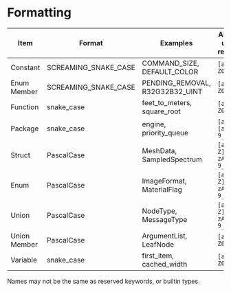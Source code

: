 # Formatting

| Item                  | Format               | Examples                        | Allowed, unless reserved |
|--------------|----------------------|---------------------------------|--------------------------|
| Constant     | SCREAMING_SNAKE_CASE | COMMAND_SIZE, DEFAULT_COLOR     | `[a-zA-Z0-9_]+`          |
| Enum Member  | SCREAMING_SNAKE_CASE | PENDING_REMOVAL, R32G32B32_UINT | `[a-zA-Z0-9_]+`          |
| Function     | snake_case           | feet_to_meters, square_root     | `[a-zA-Z0-9_]+`          |
| Package      | snake_case           | engine, priority_queue          | `[a-z]+[a-z0-9_]*`       |
| Struct       | PascalCase           | MeshData, SampledSpectrum       | `[a-zA-Z]+[a-zA-Z0-9_]*` |
| Enum         | PascalCase           | ImageFormat, MaterialFlag       | `[a-zA-Z]+[a-zA-Z0-9_]*` |
| Union        | PascalCase           | NodeType, MessageType           | `[a-zA-Z]+[a-zA-Z0-9_]*` |
| Union Member | PascalCase           | ArgumentList, LeafNode          | `[a-zA-Z0-9_]+`          |
| Variable     | snake_case           | first_item, cached_width        | `[a-zA-Z0-9_]+`          |

Names may not be the same as reserved keywords, or builtin types.

